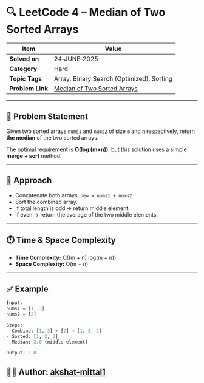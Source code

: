 # 🔍 LeetCode 4 – Median of Two Sorted Arrays

| Item            | Value                                                                                           |
|-----------------|-------------------------------------------------------------------------------------------------|
| **Solved on**   | 24‑JUNE‑2025                                                                                    |
| **Category**    | Hard                                                                                            |
| **Topic Tags**  | Array, Binary Search (Optimized), Sorting                                                      |
| **Problem Link**| [Median of Two Sorted Arrays](https://leetcode.com/problems/median-of-two-sorted-arrays/)      |

---

## 📄 Problem Statement

Given two sorted arrays `nums1` and `nums2` of size `m` and `n` respectively, return **the median** of the two sorted arrays.

The optimal requirement is **O(log (m+n))**, but this solution uses a simple **merge + sort** method.

---

## 🧠 Approach

- Concatenate both arrays: `new = nums1 + nums2`
- Sort the combined array.
- If total length is odd → return middle element.
- If even → return the average of the two middle elements.

---

## ⏱️ Time & Space Complexity

- **Time Complexity:** O((m + n) log(m + n))  
- **Space Complexity:** O(m + n)

---

## ✅ Example

```python
Input:
nums1 = [1, 3]
nums2 = [2]

Steps:
- Combine: [1, 3] + [2] → [1, 3, 2]
- Sorted: [1, 2, 3]
- Median: 2.0 (middle element)

Output: 2.0
```

## 👨‍💻 Author: [akshat-mittal1](https://github.com/akshat-mittal1)
